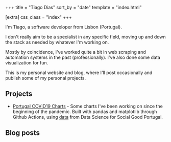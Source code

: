 +++
title = "Tiago Dias"
sort_by = "date"
template = "index.html"

[extra]
css_class = "index"
+++

I'm Tiago, a software developer from Lisbon (Portugal).

I don't really aim to be a specialist in any specific field, moving up and down
the stack as needed by whatever I'm working on.

Mostly by coincidence, I've worked quite a bit in web scraping and automation 
systems in the past (professionally). I've also done some data visualization for fun.

This is my personal website and blog, where I'll post occasionally and publish some of my personal projects.

## Projects

- [Portugal COVID19 Charts](https://covid19.tdias.pt/) - Some charts I've been working on since the beginning of the pandemic. Built with pandas and matplotlib through Github Actions, using [data](https://github.com/dssg-pt/covid19pt-data) from Data Science for Social Good Portugal.

## Blog posts
